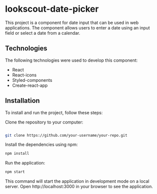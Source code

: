 # lookscout-date-picker
This project is a component for date input that can be used in web applications. The component allows users to enter a date using an input field or select a date from a calendar.

## Technologies
The following technologies were used to develop this component:

 - React
 - React-icons
 - Styled-components
 - Create-react-app

## Installation

To install and run the project, follow these steps:

Clone the repository to your computer:
```bash

git clone https://github.com/your-username/your-repo.git
```
Install the dependencies using npm:

```bash
npm install
```
Run the application:

```bash
npm start
```
This command will start the application in development mode on a local server. Open http://localhost:3000 in your browser to see the application.